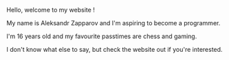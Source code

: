 Hello, welcome to my website !

My name is Aleksandr Zapparov and I'm aspiring to become a programmer.

I'm 16 years old and my favourite passtimes are chess and gaming.

I don't know what else to say, but check the website out if you're interested.
